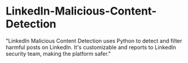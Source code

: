 
<h1>LinkedIn-Malicious-Content-Detection</h1>

"LinkedIn Malicious Content Detection uses Python to detect and filter harmful posts on LinkedIn. It's customizable and reports to LinkedIn security team, making the platform safer."


